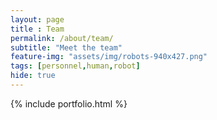 ```yaml
--- 
layout: page
title : Team
permalink: /about/team/
subtitle: "Meet the team"
feature-img: "assets/img/robots-940x427.png"
tags: [personnel,human,robot]
hide: true
---
```


{% include portfolio.html %}
